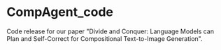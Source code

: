 # CompAgent_code
Code release for our paper "Divide and Conquer: Language Models can Plan and Self-Correct for Compositional Text-to-Image Generation".

